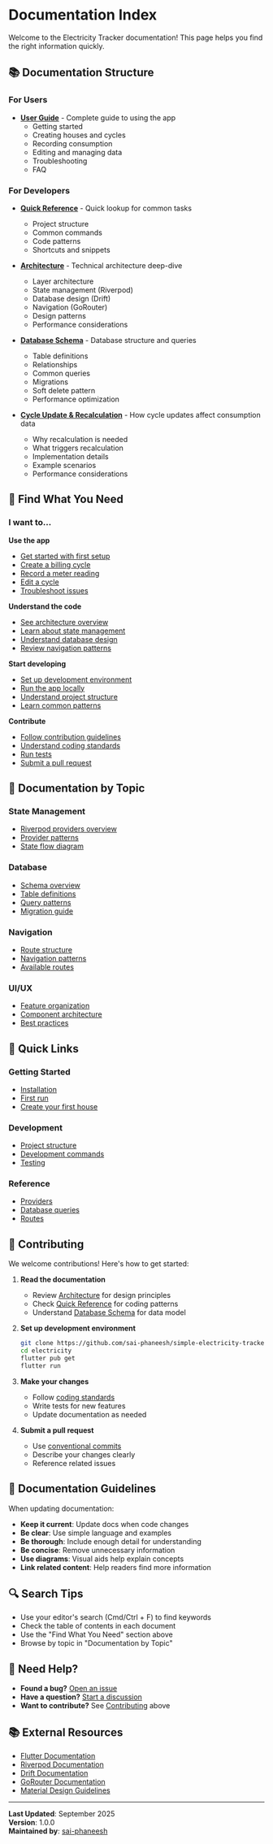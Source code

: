 # Documentation Index

Welcome to the Electricity Tracker documentation! This page helps you find the right information quickly.

## 📚 Documentation Structure

### For Users

- **[User Guide](USER_GUIDE.md)** - Complete guide to using the app
  - Getting started
  - Creating houses and cycles
  - Recording consumption
  - Editing and managing data
  - Troubleshooting
  - FAQ

### For Developers

- **[Quick Reference](QUICK_REFERENCE.md)** - Quick lookup for common tasks

  - Project structure
  - Common commands
  - Code patterns
  - Shortcuts and snippets

- **[Architecture](ARCHITECTURE.md)** - Technical architecture deep-dive

  - Layer architecture
  - State management (Riverpod)
  - Database design (Drift)
  - Navigation (GoRouter)
  - Design patterns
  - Performance considerations

- **[Database Schema](DATABASE.md)** - Database structure and queries

  - Table definitions
  - Relationships
  - Common queries
  - Migrations
  - Soft delete pattern
  - Performance optimization

- **[Cycle Update & Recalculation](CYCLE_UPDATE_RECALCULATION.md)** - How cycle updates affect consumption data
  - Why recalculation is needed
  - What triggers recalculation
  - Implementation details
  - Example scenarios
  - Performance considerations

## 🎯 Find What You Need

### I want to...

**Use the app**

- [Get started with first setup](USER_GUIDE.md#getting-started)
- [Create a billing cycle](USER_GUIDE.md#creating-a-billing-cycle)
- [Record a meter reading](USER_GUIDE.md#recording-consumption)
- [Edit a cycle](USER_GUIDE.md#editing-a-cycle)
- [Troubleshoot issues](USER_GUIDE.md#troubleshooting)

**Understand the code**

- [See architecture overview](ARCHITECTURE.md#overview)
- [Learn about state management](ARCHITECTURE.md#2-state-management-riverpod)
- [Understand database design](DATABASE.md#database-structure)
- [Review navigation patterns](ARCHITECTURE.md#4-navigation-gorouter)

**Start developing**

- [Set up development environment](QUICK_REFERENCE.md#development)
- [Run the app locally](QUICK_REFERENCE.md#common-commands)
- [Understand project structure](QUICK_REFERENCE.md#project-structure)
- [Learn common patterns](QUICK_REFERENCE.md#common-patterns)

**Contribute**

- [Follow contribution guidelines](#contributing)
- [Understand coding standards](QUICK_REFERENCE.md#best-practices)
- [Run tests](QUICK_REFERENCE.md#common-commands)
- [Submit a pull request](#contributing)

## 📖 Documentation by Topic

### State Management

- [Riverpod providers overview](ARCHITECTURE.md#provider-types)
- [Provider patterns](ARCHITECTURE.md#2-provider-pattern-riverpod)
- [State flow diagram](ARCHITECTURE.md#state-flow)

### Database

- [Schema overview](DATABASE.md#database-structure)
- [Table definitions](DATABASE.md#table-definitions)
- [Query patterns](DATABASE.md#common-queries)
- [Migration guide](DATABASE.md#migrations)

### Navigation

- [Route structure](ARCHITECTURE.md#route-structure)
- [Navigation patterns](ARCHITECTURE.md#navigation-patterns)
- [Available routes](QUICK_REFERENCE.md#routes)

### UI/UX

- [Feature organization](ARCHITECTURE.md#1-presentation-layer)
- [Component architecture](ARCHITECTURE.md#key-principles)
- [Best practices](QUICK_REFERENCE.md#best-practices)

## 🚀 Quick Links

### Getting Started

- [Installation](../README.md#installation)
- [First run](USER_GUIDE.md#first-launch)
- [Create your first house](USER_GUIDE.md#creating-your-first-house)

### Development

- [Project structure](QUICK_REFERENCE.md#project-structure)
- [Development commands](QUICK_REFERENCE.md#common-commands)
- [Testing](ARCHITECTURE.md#testing-strategy)

### Reference

- [Providers](QUICK_REFERENCE.md#providers-quick-reference)
- [Database queries](DATABASE.md#common-queries)
- [Routes](QUICK_REFERENCE.md#routes)

## 🤝 Contributing

We welcome contributions! Here's how to get started:

1. **Read the documentation**

   - Review [Architecture](ARCHITECTURE.md) for design principles
   - Check [Quick Reference](QUICK_REFERENCE.md) for coding patterns
   - Understand [Database Schema](DATABASE.md) for data model

2. **Set up development environment**

   ```bash
   git clone https://github.com/sai-phaneesh/simple-electricity-tracker.git
   cd electricity
   flutter pub get
   flutter run
   ```

3. **Make your changes**

   - Follow [coding standards](QUICK_REFERENCE.md#best-practices)
   - Write tests for new features
   - Update documentation as needed

4. **Submit a pull request**
   - Use [conventional commits](QUICK_REFERENCE.md#commit-message-convention)
   - Describe your changes clearly
   - Reference related issues

## 📝 Documentation Guidelines

When updating documentation:

- **Keep it current**: Update docs when code changes
- **Be clear**: Use simple language and examples
- **Be thorough**: Include enough detail for understanding
- **Be concise**: Remove unnecessary information
- **Use diagrams**: Visual aids help explain concepts
- **Link related content**: Help readers find more information

## 🔍 Search Tips

- Use your editor's search (Cmd/Ctrl + F) to find keywords
- Check the table of contents in each document
- Use the "Find What You Need" section above
- Browse by topic in "Documentation by Topic"

## 📧 Need Help?

- **Found a bug?** [Open an issue](https://github.com/sai-phaneesh/simple-electricity-tracker/issues)
- **Have a question?** [Start a discussion](https://github.com/sai-phaneesh/simple-electricity-tracker/discussions)
- **Want to contribute?** See [Contributing](#contributing) above

## 📚 External Resources

- [Flutter Documentation](https://docs.flutter.dev/)
- [Riverpod Documentation](https://riverpod.dev/)
- [Drift Documentation](https://drift.simonbinder.eu/)
- [GoRouter Documentation](https://pub.dev/packages/go_router)
- [Material Design Guidelines](https://m3.material.io/)

---

**Last Updated**: September 2025  
**Version**: 1.0.0  
**Maintained by**: [sai-phaneesh](https://github.com/sai-phaneesh)

